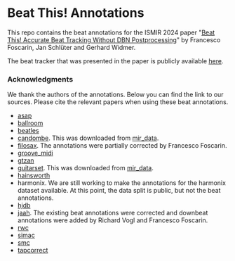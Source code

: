 # Beat This! Annotations

This repo contains the beat annotations for the ISMIR 2024 paper "[Beat This! Accurate Beat Tracking Without DBN Postprocessing](https://arxiv.org/abs/2407.21658)" by Francesco Foscarin, Jan Schlüter and Gerhard Widmer.

The beat tracker that was presented in the paper is publicly available [here](https://github.com/CPJKU/beat_this).

### Acknowledgments

We thank the authors of the annotations. Below you can find the link to our sources. Please cite the relevant papers when using these beat annotations.
- [asap](https://github.com/fosfrancesco/asap-dataset)
- [ballroom](https://github.com/superbock/ISMIR2019)
- [beatles](https://github.com/superbock/ISMIR2019)
- [candombe](https://github.com/mir-dataset-loaders/mirdata/tree/master). This was downloaded from [mir_data](https://github.com/mir-dataset-loaders/mirdata/tree/master).
- [filosax](https://dave-foster.github.io/filosax/). The annotations were partially corrected by Francesco Foscarin.
- [groove_midi](https://magenta.tensorflow.org/datasets/groove)
- [gtzan](https://github.com/superbock/ISMIR2019)
- [guitarset](https://github.com/marl/GuitarSet). This was downloaded from [mir_data](https://github.com/mir-dataset-loaders/mirdata/tree/master).
- [hainsworth](https://github.com/superbock/ISMIR2019)
- harmonix. We are still working to make the annotations for the harmonix dataset available. At this point, the data split is public, but not the beat annotations.
- [hjdb](https://github.com/superbock/ISMIR2019)
- [jaah](https://github.com/MTG/JAAH). The existing beat annotations were corrected and downbeat annotations were added by Richard Vogl and Francesco Foscarin.
- [rwc](https://staff.aist.go.jp/m.goto/RWC-MDB/)
- [simac](https://github.com/superbock/ISMIR2019)
- [smc](https://github.com/superbock/ISMIR2019)
- [tapcorrect](https://github.com/chordify/tapcorrect)

